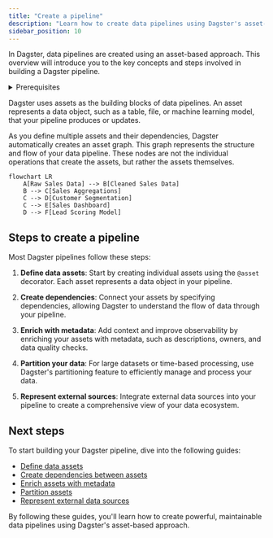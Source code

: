 ```yaml
---
title: "Create a pipeline"
description: "Learn how to create data pipelines using Dagster's asset-based approach"
sidebar_position: 10
---
```


In Dagster, data pipelines are created using an asset-based approach. This overview will introduce you to the key concepts and steps involved in building a Dagster pipeline.

<details>
  <summary>Prerequisites</summary>

Before continuing, you should:
- Have Dagster installed. Refer to the [Installation guide](/getting-started/installation) for more information.
- Complete the [Quickstart](/getting-started/quickstart)

</details>

Dagster uses assets as the building blocks of data pipelines. An asset represents a data object, such as a table, file, or machine learning model, that your pipeline produces or updates.

As you define multiple assets and their dependencies, Dagster automatically creates an asset graph. This graph represents the structure and flow of your data pipeline. These nodes are not the individual operations that create the assets, but rather the assets themselves.

```mermaid
flowchart LR
    A[Raw Sales Data] --> B[Cleaned Sales Data]
    B --> C[Sales Aggregations]
    C --> D[Customer Segmentation]
    C --> E[Sales Dashboard]
    D --> F[Lead Scoring Model]
```

## Steps to create a pipeline

Most Dagster pipelines follow these steps:

1. **Define data assets**: Start by creating individual assets using the `@asset` decorator. Each asset represents a data object in your pipeline.

2. **Create dependencies**: Connect your assets by specifying dependencies, allowing Dagster to understand the flow of data through your pipeline.

3. **Enrich with metadata**: Add context and improve observability by enriching your assets with metadata, such as descriptions, owners, and data quality checks.

4. **Partition your data**: For large datasets or time-based processing, use Dagster's partitioning feature to efficiently manage and process your data.

5. **Represent external sources**: Integrate external data sources into your pipeline to create a comprehensive view of your data ecosystem.

## Next steps

To start building your Dagster pipeline, dive into the following guides:

- [Define data assets](/guides/build/create-a-pipeline/data-assets)
- [Create dependencies between assets](/guides/asset-dependencies)
- [Enrich assets with metadata](/guides/create-a-pipeline/metadata)
- [Partition assets](/guides/build/create-a-pipeline/partitioning)
- [Represent external data sources](/guides/external-assets)

By following these guides, you'll learn how to create powerful, maintainable data pipelines using Dagster's asset-based approach.
